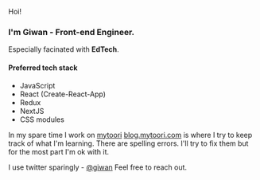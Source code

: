 Hoi!
### I'm Giwan - Front-end Engineer. 

Especially facinated with **EdTech**. 

#### Preferred tech stack
- JavaScript
- React (Create-React-App)
- Redux
- NextJS
- CSS modules

In my spare time I work on [mytoori](https://mytoori.com)
[blog.mytoori.com](https://blog.mytoori.com) is where I try to keep track of what I'm learning. 
There are spelling errors. I'll try to fix them but for the most part I'm ok with it. 

I use twitter sparingly - [@giwan](https://twitter.com/giwan)
Feel free to reach out. 
